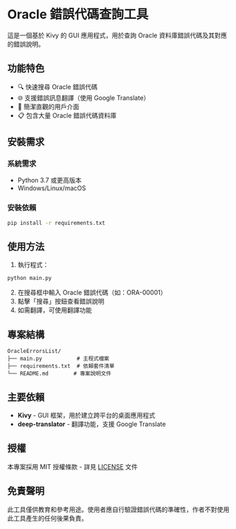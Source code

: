 # Oracle 錯誤代碼查詢工具

這是一個基於 Kivy 的 GUI 應用程式，用於查詢 Oracle 資料庫錯誤代碼及其對應的錯誤說明。

## 功能特色

- 🔍 快速搜尋 Oracle 錯誤代碼
- 🌐 支援錯誤訊息翻譯（使用 Google Translate）
- 📱 簡潔直觀的用戶介面
- 📋 包含大量 Oracle 錯誤代碼資料庫

## 安裝需求

### 系統需求
- Python 3.7 或更高版本
- Windows/Linux/macOS

### 安裝依賴

```bash
pip install -r requirements.txt
```

## 使用方法

1. 執行程式：
```bash
python main.py
```

2. 在搜尋框中輸入 Oracle 錯誤代碼（如：ORA-00001）
3. 點擊「搜尋」按鈕查看錯誤說明
4. 如需翻譯，可使用翻譯功能

## 專案結構

```
OracleErrorsList/
├── main.py           # 主程式檔案
├── requirements.txt  # 依賴套件清單
└── README.md        # 專案說明文件
```

## 主要依賴

- **Kivy** - GUI 框架，用於建立跨平台的桌面應用程式
- **deep-translator** - 翻譯功能，支援 Google Translate

## 授權

本專案採用 MIT 授權條款 - 詳見 [LICENSE](LICENSE) 文件

## 免責聲明

此工具僅供教育和參考用途。使用者應自行驗證錯誤代碼的準確性，作者不對使用此工具產生的任何後果負責。